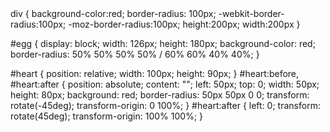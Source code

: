 <html>
<head>
<link rel="stylesheet" type=text/css href="20240318.css"/>
</head>
<body>
<div id=egg></div>
<div id=heart></div>
div
{
      background-color:red; 
      border-radius: 100px;
      -webkit-border-radius:100px;
      -moz-border-radius:100px; 
      height:200px; 
      width:200px
}
      

#egg 
{
      display: block;
      width: 126px;
      height: 180px;
      background-color: red;
      border-radius: 50% 50% 50% 50% / 60% 60% 40% 40%;
    }
  
 #heart 
{
      position: relative;
      width: 100px;
      height: 90px;
    }
    #heart:before,
    #heart:after {
      position: absolute;
      content: "";
      left: 50px;
      top: 0;
      width: 50px;
      height: 80px;
      background: red;
      border-radius: 50px 50px 0 0;
      transform: rotate(-45deg);
      transform-origin: 0 100%;
    }
    #heart:after {
      left: 0;
      transform: rotate(45deg);
      transform-origin: 100% 100%;
    }
  
  
